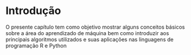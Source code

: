 # Introdução

O presente capítulo tem como objetivo mostrar alguns conceitos básicos sobre a área do aprendizado de máquina
bem como introduzir aos principais algoritmos utilizados e suas aplicações nas linguagens de programação R
e Python
